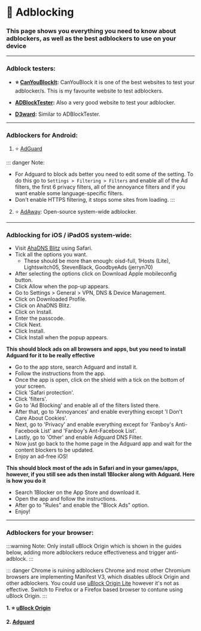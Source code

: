 # 🚫 Adblocking
###  This page shows you everything you need to know about adblockers, as well as the best adblockers to use on your device 

***

### Adblock testers:

- **⭐ [CanYouBlockIt](https://canyoublockit.com/):** CanYouBlock it is one of the best websites to test your adblocker/s. This is my favourite website to test adblockers.

- **[ADBlockTester](https://adblock-tester.com/):** Also a very good website to test your adblocker.

- **[D3ward](https://d3ward.github.io/toolz/adblock.html):** Similar to ADBlockTester.

***

### Adblockers for Android:

1. ⭐ [AdGuard](https://modyolo.com/download/adguard-28793/4)

::: danger Note:
- For Adguard to block ads better you need to edit some of the setting. To do this go to `Settings > Filtering > Filters` and enable all of the Ad filters, the first 6 privacy filters, all of the annoyance filters and if you want enable some language-specific filters. 
- Don't enable HTTPS filtering, it stops some sites from loading.
:::

2. ⭐ [AdAway](https://www.adaway.org): Open-source system-wide adblocker.

***

### Adblocking for iOS / iPadOS system-wide:

 - Visit [AhaDNS Blitz](https://blitz-setup.ahadns.com/) using Safari.
 - Tick all the options you want.
     - These should be more than enough: oisd-full, 1Hosts (Lite), Lightswitch05, StevenBlack, GoodbyeAds (jerryn70)
 - After selecting the options click on Download Apple mobileconfig button.
 - Click Allow when the pop-up appears.
 - Go to Settings > General > VPN, DNS & Device Management.
 - Click on Downloaded Profile.
 - Click on AhaDNS Blitz.
 - Click on Install.
  - Enter the passcode.
  - Click Next.
  - Click Install.
  - Click Install when the popup appears.

**This should block ads on all browsers and apps, but you need to install Adguard for it to be really effective**
 
- Go to the app store, search Adguard and install it.
 - Follow the instructions from the app.
 - Once the app is open, click on the shield with a tick on the bottom of your screen.
 - Click 'Safari protection'.
 - Click 'filters'.
 - Go to 'Ad Blocking' and enable all of the filters listed there.
 - After that, go to 'Annoyances' and enable everything except 'I Don't Care About Cookies'.
 - Next, go to 'Privacy' and enable everything except for 'Fanboy's Anti-Facebook List' and 'Fanboy's Ant-Facebook List'.
 - Lastly, go to 'Other' and enable Adguard DNS Filter.
 - Now just go back to the home page in the Adguard app and wait for the content blockers to be updated.
 - Enjoy an ad-free iOS!

**This should block most of the ads in Safari and in your games/apps, however, if you still see ads then install 1Blocker along with Adguard. Here is how you do it**

- Search 1Blocker on the App Store and download it.
- Open the app and follow the instructions.
- After go to "Rules" and enable the "Block Ads" option.
- Enjoy!


***

### Adblockers for your browser: 

:::warning Note:
Only install uBlock Origin which is shown in the guides below, adding more adblockers reduce effectiveness and trigger anti-adblock.
:::

::: danger Chrome is ruining adblockers 
Chrome and most other Chromium browsers are implementing Manifest V3, which disables uBlock Origin and other adblockers. You could use [uBlock Origin Lite](https://chromewebstore.google.com/detail/ublock-origin-lite/ddkjiahejlhfcafbddmgiahcphecmpfh?hl=en&pli=1) however it's not as effective. Switch to Firefox or a Firefox based browser to contune using uBlock Origin.
:::

**1. ⭐ [uBlock Origin](https://chromewebstore.google.com/detail/ublock-origin-lite/ddkjiahejlhfcafbddmgiahcphecmpfh?hl=en&pli=1)**

**2. [Adguard](https://adguard.com/en/adguard-browser-extension/overview.html)**
